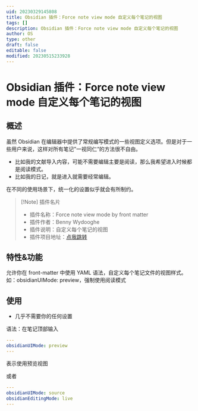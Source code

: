```yaml
---
uid: 20230329145808
title: Obsidian 插件：Force note view mode 自定义每个笔记的视图
tags: []
description: Obsidian 插件：Force note view mode 自定义每个笔记的视图
author: OS
type: other
draft: false
editable: false
modified: 20230515233928
---
```


# Obsidian 插件：Force note view mode 自定义每个笔记的视图

## 概述

虽然 Obsidian 在编辑器中提供了常规编写模式的一些视图定义选项。但是对于一些用户来说，这样对所有笔记”一视同仁“的方法很不自由。

- 比如我的文献导入内容，可能不需要编辑主要是阅读，那么我希望进入时候都是阅读模式。
- 比如我的日记，就是进入就需要经常编辑。

在不同的使用场景下，统一化的设置似乎就会有所制约。

> [!Note] 插件名片
> - 插件名称：Force note view mode by front matter
> - 插件作者：Benny Wydooghe
> - 插件说明：自定义每个笔记的视图
> - 插件项目地址：[点我跳转](https://github.com/bwydoogh/obsidian-force-view-mode-of-note)

## 特性&功能

允许你在 front-matter 中使用 YAML 语法，自定义每个笔记文件的视图样式。如：obsidianUIMode: preview，强制使用阅读模式

## 使用

- 几乎不需要你的任何设置

语法：在笔记顶部输入

```YAML
---
obsidianUIMode: preview
---
```

表示使用预览视图

或者

```YAML
---
obsidianUIMode: source
obsidianEditingMode: live
---
```